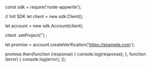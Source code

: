 const sdk = require('node-appwrite');

// Init SDK
let client = new sdk.Client();

let account = new sdk.Account(client);

client
    .setProject('')
;

let promise = account.createVerification('https://example.com');

promise.then(function (response) {
    console.log(response);
}, function (error) {
    console.log(error);
});